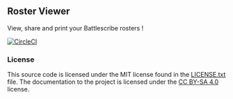 ## Roster Viewer

View, share and print your Battlescribe rosters !

[![CircleCI](https://circleci.com/gh/p-bizouard/RosterViewer.svg?style=svg)](https://circleci.com/gh/p-bizouard/RosterViewer)

### License

This source code is licensed under the MIT
license found in the [LICENSE.txt](https://github.com/p-bizouard/RosterViewer/blob/master/LICENSE.txt)
file. The documentation to the project is licensed under the
[CC BY-SA 4.0](http://creativecommons.org/licenses/by-sa/4.0/) license.
